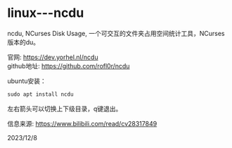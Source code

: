 # linux---ncdu

ncdu, NCurses Disk Usage, 一个可交互的文件夹占用空间统计工具，NCurses版本的du。  

官网: https://dev.yorhel.nl/ncdu  
github地址: https://github.com/rofl0r/ncdu  

ubuntu安装：  
```r
sudo apt install ncdu
```

左右箭头可以切换上下级目录，q键退出。  


信息来源: https://www.bilibili.com/read/cv28317849  


2023/12/8  

